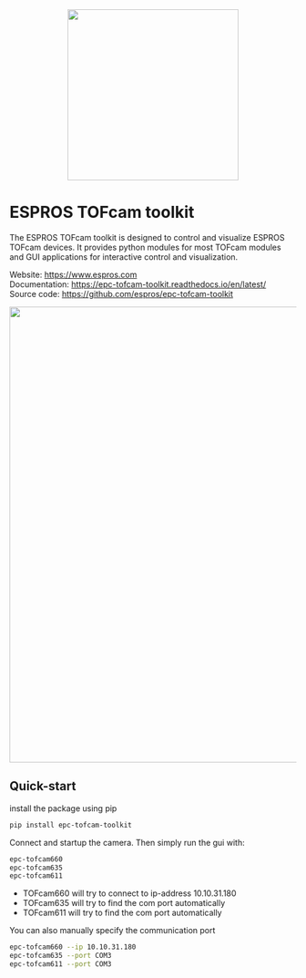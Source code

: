 <div align="center">
<img src="https://github.com/espros/epc-tofcam-toolkit/tree/master/docs/source/images/epc-logo.png" width="300">
</div>

# ESPROS TOFcam toolkit
The ESPROS TOFcam toolkit is designed to control and visualize ESPROS TOFcam devices.
It provides python modules for most TOFcam modules and GUI applications for interactive control and visualization.

Website: https://www.espros.com  
Documentation: https://epc-tofcam-toolkit.readthedocs.io/en/latest/  
Source code: https://github.com/espros/epc-tofcam-toolkit


<img src="https://github.com/espros/epc-tofcam-toolkit/blob/master/docs/source/images/gui660_pointcloud.png" width="800">

## Quick-start
install the package using pip
```bash
pip install epc-tofcam-toolkit
```

Connect and startup the camera. Then simply run the gui with: 
```bash 
epc-tofcam660
epc-tofcam635
epc-tofcam611
```
- TOFcam660 will try to connect to ip-address 10.10.31.180
- TOFcam635 will try to find the com port automatically
- TOFcam611 will try to find the com port automatically

You can also manually specify the communication port
```bash 
epc-tofcam660 --ip 10.10.31.180
epc-tofcam635 --port COM3
epc-tofcam611 --port COM3
```